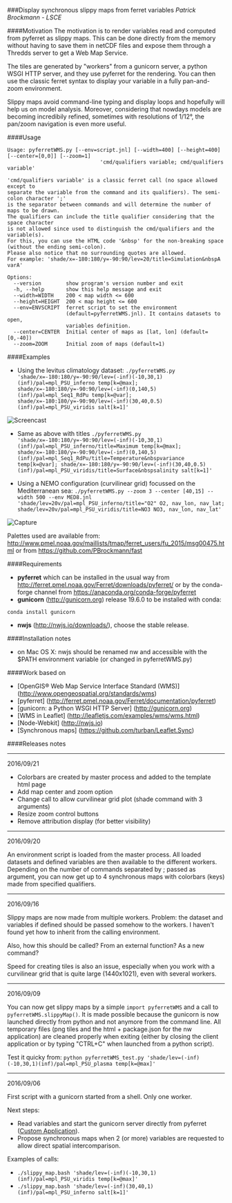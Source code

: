 
###Display synchronous slippy maps from ferret variables
*Patrick Brockmann - LSCE*

####Motivation
The motivation is to render variables read and computed from pyferret as slippy maps. This can be done directly from the memory without having to save them in netCDF files and expose them through a Thredds server to get a Web Map Service.

The tiles are generated by "workers" from a gunicorn server, a python WSGI HTTP server, and they use pyferret for the rendering. You can then use the classic ferret syntax to display your variable in a fully pan-and-zoom environment.

Slippy maps avoid command-line typing and display loops and hopefully will help us on model analysis. Moreover, considering that nowdays models are becoming incredibily refined, sometimes with resolutions of 1/12°, the pan/zoom navigation is even more useful.

####Usage
```
Usage: pyferretWMS.py [--env=script.jnl] [--width=400] [--height=400] [--center=[0,0]] [--zoom=1]
                              'cmd/qualifiers variable; cmd/qualifiers variable'

'cmd/qualifiers variable' is a classic ferret call (no space allowed except to
separate the variable from the command and its qualifiers). The semi-colon character ';'
is the separator between commands and will determine the number of maps to be drawn.
The qualifiers can include the title qualifier considering that the space character
is not allowed since used to distinguish the cmd/qualifiers and the variable(s).
For this, you can use the HTML code '&nbsp' for the non-breaking space (without the ending semi-colon).
Please also notice that no surrounding quotes are allowed.
For example: 'shade/x=-180:180/y=-90:90/lev=20/title=Simulation&nbspA varA'

Options:
  --version        show program's version number and exit
  -h, --help       show this help message and exit
  --width=WIDTH    200 < map width <= 600
  --height=HEIGHT  200 < map height <= 600
  --env=ENVSCRIPT  ferret script to set the environment
                   (default=pyferretWMS.jnl). It contains datasets to open,
                   variables definition.
  --center=CENTER  Initial center of maps as [lat, lon] (default=[0,-40])
  --zoom=ZOOM      Initial zoom of maps (default=1)
```

####Examples
* Using the levitus climatology dataset:
```./pyferretWMS.py 'shade/x=-180:180/y=-90:90/lev=(-inf)(-10,30,1)(inf)/pal=mpl_PSU_inferno temp[k=@max]; shade/x=-180:180/y=-90:90/lev=(-inf)(0,140,5)(inf)/pal=mpl_Seq1_RdPu temp[k=@var]; shade/x=-180:180/y=-90:90/lev=(-inf)(30,40,0.5)(inf)/pal=mpl_PSU_viridis salt[k=1]'```

![Screencast](https://github.com/PBrockmann/wms-pyferret/raw/master/screencast.gif)

* Same as above with titles 
```./pyferretWMS.py 'shade/x=-180:180/y=-90:90/lev=(-inf)(-10,30,1)(inf)/pal=mpl_PSU_inferno/title=Maximum temp[k=@max]; shade/x=-180:180/y=-90:90/lev=(-inf)(0,140,5)(inf)/pal=mpl_Seq1_RdPu/title=Temperature&nbspvariance temp[k=@var]; shade/x=-180:180/y=-90:90/lev=(-inf)(30,40,0.5)(inf)/pal=mpl_PSU_viridis/title=Surface&nbspsalinity salt[k=1]'```

* Using a NEMO configuration (curvilinear grid) focussed on the Mediterranean sea:
```./pyferretWMS.py --zoom 3 --center [40,15] --width 500 --env MED8.jnl 'shade/lev=20v/pal=mpl_PSU_inferno/title="O2" O2, nav_lon, nav_lat; shade/lev=20v/pal=mpl_PSU_viridis/title=NO3 NO3, nav_lon, nav_lat'```

![Capture](https://github.com/PBrockmann/wms-pyferret/raw/master/capture.png)

Palettes used are available from: http://www.pmel.noaa.gov/maillists/tmap/ferret_users/fu_2015/msg00475.html
or from https://github.com/PBrockmann/fast

####Requirements
* **pyferret** which can be installed in the usual way from http://ferret.pmel.noaa.gov/Ferret/downloads/pyferret/
or by the conda-forge channel from https://anaconda.org/conda-forge/pyferret
* **gunicorn** (http://gunicorn.org) release 19.6.0 to be installed with conda:
```
conda install gunicorn
```
* **nwjs** (http://nwjs.io/downloads/), choose the stable release.

####Installation notes
* on Mac OS X: nwjs should be renamed nw and accessible with the $PATH environment variable (or changed in pyferretWMS.py)

####Work based on
- [OpenGIS® Web Map Service Interface Standard (WMS)] (http://www.opengeospatial.org/standards/wms)
- [pyferret] (http://ferret.pmel.noaa.gov/Ferret/documentation/pyferret)
- [gunicorn: a Python WSGI HTTP Server] (http://gunicorn.org)
- [WMS in Leaflet] (http://leafletjs.com/examples/wms/wms.html)
- [Node-Webkit] (http://nwjs.io)
- [Synchronous maps] (https://github.com/turban/Leaflet.Sync)

####Releases notes
<hr>
2016/09/21

* Colorbars are created by master process and added to the template html page
* Add map center and zoom option
* Change call to allow curvilinear grid plot (shade command with 3 arguments) 
* Resize zoom control buttons
* Remove attribution display (for better visibility)  


<hr>
2016/09/20

An environment script is loaded from the master process. All loaded datasets and defined variables are
then available to the different workers.
Depending on the number of commands separated by ; passed as argument, you can now get up to 4 synchronous maps
with colorbars (keys) made from specified qualifiers.

<hr>
2016/09/16

Slippy maps are now made from multiple workers. Problem: the dataset and variables if defined
should be passed somehow to the workers. I haven't found yet how to inherit from the calling
environment.

Also, how this should be called? From an external function? As a new command?

Speed for creating tiles is also an issue, especially when you work with a curvilinear grid that is quite large
(1440x1021), even with several workers.

<hr>
2016/09/09

You can now get slippy maps by a simple ```import pyferretWMS``` and a call to ```pyferretWMS.slippyMap()```.
It is made possible because the gunicorn is now launched directly from python and not anymore from the command line. 
All temporary files (png tiles and the html + package.json for the nw application)
are cleaned properly when exiting (either by closing the client application or by typing "CTRL+C" when launched from a python script).

Test it quicky from:
```python pyferretWMS_test.py 'shade/lev=(-inf)(-10,30,1)(inf)/pal=mpl_PSU_plasma temp[k=@max]'```

<hr>
2016/09/06

First script with a gunicorn started from a shell. Only one worker.

Next steps:
- Read variables and start the gunicorn server directly from pyferret ([Custom Application](http://docs.gunicorn.org/en/stable/custom.html)).
- Propose synchronous maps when 2 (or more) variables are requested to allow direct spatial intercomparison.

Examples of calls:
- ```./slippy_map.bash 'shade/lev=(-inf)(-10,30,1)(inf)/pal=mpl_PSU_viridis temp[k=@max]'```
- ```./slippy_map.bash 'shade/lev=(-inf)(30,40,1)(inf)/pal=mpl_PSU_inferno salt[k=1]'```

